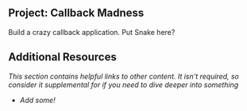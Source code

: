 ## Project: Callback Madness

Build a crazy callback application.  Put Snake here?

## Additional Resources

*This section contains helpful links to other content. It isn't required, so consider it supplemental for if you need to dive deeper into something*

* *Add some!*